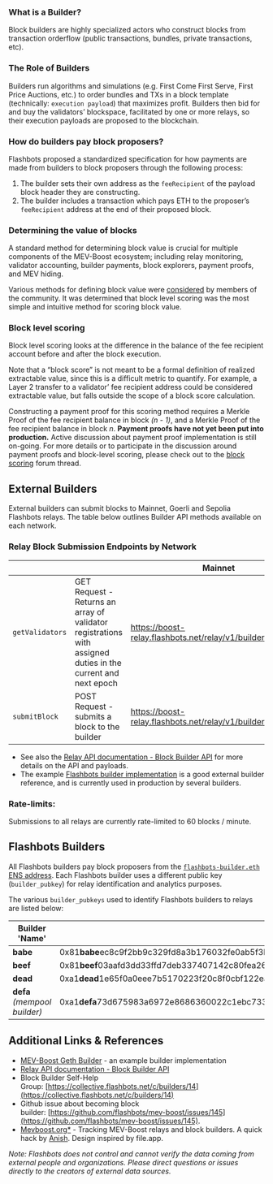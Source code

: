 ### What is a Builder?

Block builders are highly specialized actors who construct blocks from transaction orderflow (public transactions, bundles, private transactions, etc).

### The Role of Builders

Builders run algorithms and simulations (e.g. First Come First Serve, First Price Auctions, etc.) to order bundles and TXs in a block template (technically: `execution payload`) that maximizes profit. Builders then bid for and buy the validators’ blockspace, facilitated by one or more relays, so their execution payloads are proposed to the blockchain.

### How do builders pay block proposers?

Flashbots proposed a standardized specification for how payments are made from builders to block proposers through the following process:

1. The builder sets their own address as the `feeRecipient` of the payload block header they are constructing. 
2. The builder includes a transaction which pays ETH to the proposer’s `feeRecipient` address at the end of their proposed block.



### Determining the value of blocks

A standard method for determining block value is crucial for multiple components of the MEV-Boost ecosystem; including relay monitoring, validator accounting, builder payments, block explorers, payment proofs, and MEV hiding. 

Various methods for defining block value were [considered](https://collective.flashbots.net/t/block-scoring-for-mev-boost-relays/202) by members of the community. It was determined that block level scoring was the most simple and intuitive method for scoring block value.


### Block level scoring

Block level scoring looks at the difference in the balance of the fee recipient account before and after the block execution.  

Note that a “block score” is not meant to be a formal definition of realized extractable value, since this is a difficult metric to quantify. For example, a Layer 2 transfer to a validator’ fee recipient address could be considered extractable value, but falls outside the scope of a block score calculation. 

Constructing a payment proof for this scoring method requires a Merkle Proof of the fee recipient balance in block *(n - 1)*, and a Merkle Proof of the fee recipient balance in block *n*. **Payment proofs have not yet been put into production.** Active discussion about payment proof implementation is still on-going. For more details or to participate in the discussion around payment proofs and block-level scoring, please check out to the [block scoring](https://collective.flashbots.net/t/block-scoring-for-mev-boost-relays/202) forum thread.

## External Builders

External builders can submit blocks to Mainnet, Goerli and Sepolia Flashbots relays. The table below outlines Builder API methods available on each network.

### Relay Block Submission Endpoints by Network

|  |  | Mainnet | Goerli | Sepolia |
| --- | --- | --- | --- | --- |
| `getValidators` | GET Request - Returns an array of validator registrations with assigned duties in the current and next epoch | https://boost-relay.flashbots.net/relay/v1/builder/validators  | https://builder-relay-goerli.flashbots.net/relay/v1/builder/validators  | https://builder-relay-sepolia.flashbots.net/relay/v1/builder/validators |
| `submitBlock` | POST Request - submits a block to the builder | https://boost-relay.flashbots.net/relay/v1/builder/blocks  | https://builder-relay-goerli.flashbots.net/relay/v1/builder/blocks | https://builder-relay-sepolia.flashbots.net/relay/v1/builder/blocks |

- See also the [Relay API documentation - Block Builder API](https://bit.ly/3BmGZ3T) for more details on the API and payloads.
- The example [Flashbots builder implementation](https://github.com/flashbots/boost-geth-builder) is a good external builder reference, and is currently used in production by several builders.

### **Rate-limits:**

Submissions to all relays are currently rate-limited to 60 blocks / minute.


## Flashbots Builders

All Flashbots builders pay block proposers from the [`flashbots-builder.eth` ENS address](https://etherscan.io/address/0xdafea492d9c6733ae3d56b7ed1adb60692c98bc5). Each Flashbots builder uses a different public key (`builder_pubkey`) for relay identification and analytics purposes. 

The various `builder_pubkeys` used to identify Flashbots builders to relays are listed below:

| **Builder 'Name'** | **Builder Public Key** |
| --- | --- |
| **babe**| 0x81**babe**ec8c9f2bb9c329fd8a3b176032fe0ab5f3b92a3f44d4575a231c7bd9c31d10b6328ef68ed1e8c02a3dbc8e80f9 |
| **beef**| 0x81**beef**03aafd3dd33ffd7deb337407142c80fea2690e5b3190cfc01bde5753f28982a7857c96172a75a234cb7bcb994f |
| **dead**| 0xa1**dead**1e65f0a0eee7b5170223f20c8f0cbf122eac3324d61afbdb33a8885ff8cab2ef514ac2c7698ae0d6289ef27fc |
| **defa** *(mempool builder)* | 0xa1**defa**73d675983a6972e8686360022c1ebc73395067dd1908f7ac76a526a19ac75e4f03ccab6788c54fdb81ff84fc1b |

## Additional Links & References

- [MEV-Boost Geth Builder](https://github.com/flashbots/boost-geth-builder) - an example builder implementation
- [Relay API documentation - Block Builder API](https://bit.ly/3BmGZ3T)
- Block Builder Self-Help Group: [https://collective.flashbots.net/c/builders/14](https://collective.flashbots.net/c/builders/14)
- Github issue about becoming block builder: [https://github.com/flashbots/mev-boost/issues/145](https://github.com/flashbots/mev-boost/issues/145).
- [Mevboost.org*](https://www.mevboost.org/) - Tracking MEV-Boost relays and block builders. A quick hack by [Anish](https://anishagnihotri.com/). Design inspired by file.app.

*Note: Flashbots does not control and cannot verify the data coming from external people and organizations. Please direct questions or issues directly to the creators of external data sources.* 